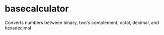 # basecalculator
Converts numbers between binary, two's complement, octal, decimal, and hexadecimal

